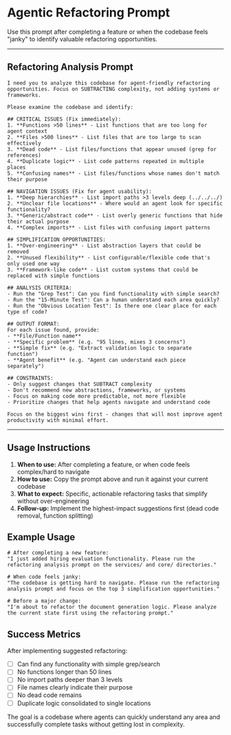 # Agentic Refactoring Prompt

Use this prompt after completing a feature or when the codebase feels "janky" to identify valuable refactoring opportunities.

---

## Refactoring Analysis Prompt

```
I need you to analyze this codebase for agent-friendly refactoring opportunities. Focus on SUBTRACTING complexity, not adding systems or frameworks.

Please examine the codebase and identify:

## CRITICAL ISSUES (Fix immediately):
1. **Functions >50 lines** - List functions that are too long for agent context
2. **Files >500 lines** - List files that are too large to scan effectively  
3. **Dead code** - List files/functions that appear unused (grep for references)
4. **Duplicate logic** - List code patterns repeated in multiple places
5. **Confusing names** - List files/functions whose names don't match their purpose

## NAVIGATION ISSUES (Fix for agent usability):
1. **Deep hierarchies** - List import paths >3 levels deep (../../../)
2. **Unclear file locations** - Where would an agent look for specific functionality?
3. **Generic/abstract code** - List overly generic functions that hide their actual purpose
4. **Complex imports** - List files with confusing import patterns

## SIMPLIFICATION OPPORTUNITIES:  
1. **Over-engineering** - List abstraction layers that could be removed
2. **Unused flexibility** - List configurable/flexible code that's only used one way
3. **Framework-like code** - List custom systems that could be replaced with simple functions

## ANALYSIS CRITERIA:
- Run the "Grep Test": Can you find functionality with simple search?
- Run the "15-Minute Test": Can a human understand each area quickly?
- Run the "Obvious Location Test": Is there one clear place for each type of code?

## OUTPUT FORMAT:
For each issue found, provide:
- **File/Function name**
- **Specific problem** (e.g. "95 lines, mixes 3 concerns")  
- **Simple fix** (e.g. "Extract validation logic to separate function")
- **Agent benefit** (e.g. "Agent can understand each piece separately")

## CONSTRAINTS:
- Only suggest changes that SUBTRACT complexity
- Don't recommend new abstractions, frameworks, or systems
- Focus on making code more predictable, not more flexible
- Prioritize changes that help agents navigate and understand code

Focus on the biggest wins first - changes that will most improve agent productivity with minimal effort.
```

---

## Usage Instructions

1. **When to use:** After completing a feature, or when code feels complex/hard to navigate
2. **How to use:** Copy the prompt above and run it against your current codebase
3. **What to expect:** Specific, actionable refactoring tasks that simplify without over-engineering
4. **Follow-up:** Implement the highest-impact suggestions first (dead code removal, function splitting)

## Example Usage

```
# After completing a new feature:
"I just added hiring evaluation functionality. Please run the refactoring analysis prompt on the services/ and core/ directories."

# When code feels janky:
"The codebase is getting hard to navigate. Please run the refactoring analysis prompt and focus on the top 3 simplification opportunities."

# Before a major change:
"I'm about to refactor the document generation logic. Please analyze the current state first using the refactoring prompt."
```

## Success Metrics

After implementing suggested refactoring:
- [ ] Can find any functionality with simple grep/search
- [ ] No functions longer than 50 lines
- [ ] No import paths deeper than 3 levels  
- [ ] File names clearly indicate their purpose
- [ ] No dead code remains
- [ ] Duplicate logic consolidated to single locations

The goal is a codebase where agents can quickly understand any area and successfully complete tasks without getting lost in complexity.